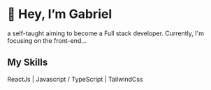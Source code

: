 # 👋 Hey, I’m Gabriel
a self-taught aiming to become a Full stack developer.
Currently, I'm focusing on the front-end...

## My Skills
ReactJs | Javascript / TypeScript | TailwindCss 


<!---
GabrielTheDEV/GabrielTheDEV is a ✨ special ✨ repository because its `README.md` (this file) appears on your GitHub profile.
You can click the Preview link to take a look at your changes.
--->
